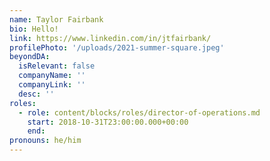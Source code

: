 ```yaml
---
name: Taylor Fairbank
bio: Hello!
link: https://www.linkedin.com/in/jtfairbank/
profilePhoto: '/uploads/2021-summer-square.jpeg'
beyondDA:
  isRelevant: false
  companyName: ''
  companyLink: ''
  desc: ''
roles:
  - role: content/blocks/roles/director-of-operations.md
    start: 2018-10-31T23:00:00.000+00:00
    end:
pronouns: he/him
---
```

